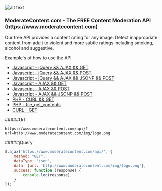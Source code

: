 ![alt text](https://www.moderatecontent.com/img/logo.png "ModerateContent.com")

### ModerateContent.com - The FREE Content Moderation API (https://www.moderatecontent.com)

Our free API provides a content rating for any image. Detect inappropriate content from adult to violent and more subtle ratings including smoking, alcohol and suggestive.

Example's of how to use the API
* [Javascript - jQuery && AJAX && GET](../master/Example-JS-JQUERY_AJAX_GET/)
* [Javascript - jQuery && AJAX && POST](../master/Example-JS-JQUERY_AJAX_POST/)
* [Javascript - jQuery && AJAX && JSONP && POST](../master/Example-JS-JQUERY_AJAX_JSONP_GET/)
* [Javascript - AJAX && GET](../master/Example-JS-AJAX_GET/)
* [Javascript - AJAX && POST](../master/Example-JS-AJAX_POST/)
* [Javascript - AJAX && JSONP && POST](../master/Example-JS-AJAX_JSONP_GET/)
* [PHP - CURL && GET](../master/Example-PHP-CURL_GET/)
* [PHP - file_get_contents](../master/Example-PHP-FILE_GET_CONTENTS/)
* [CURL - GET](../master/Example-CURL/)

#####Url

```
https://www.moderatecontent.com/api/?url=http://www.moderatecontent.com/img/logo.png

```


#####jQuery
```javascript
$.ajax('https://www.moderatecontent.com/api/', {
    method: "GET",
    dataType: 'json',
    data: {url: 'http://www.moderatecontent.com/img/logo.png'},
    success: function (response) {
        console.log(response);
    }
});

```